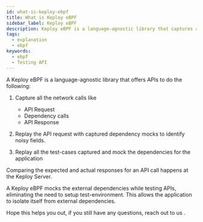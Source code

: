 ```yaml
---
id: what-is-keploy-ebpf
title: What is Keploy eBPF
sidebar_label: Keploy eBPF
description: Keploy eBPF is a language-agnostic library that captures and replays API calls and subsequent network interactions.
tags:
  - explanation
  - ebpf
keywords:
  - ebpf
  - Testing API
---
```


A Keploy eBPF is a language-agnostic library that offers APIs to do the following:

1. Capture all the network calls like
   - API Request
   - Dependency calls
   - API Response

2. Replay the API request with captured dependency mocks to identify noisy fields.
3. Replay all the test-cases captured and mock the dependencies for the application

Comparing the expected and actual responses for an API call happens at the Keploy Server.

A Keploy eBPF mocks the external dependencies while testing APIs, eliminating the need to setup test-environment. This allows the application to isolate itself from external dependencies.

Hope this helps you out, if you still have any questions, reach out to us .
